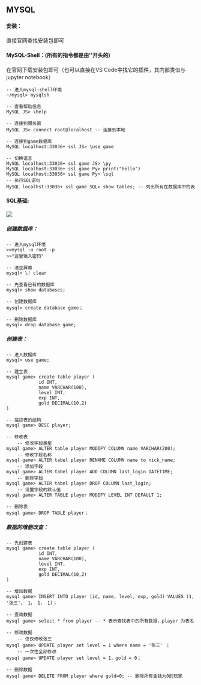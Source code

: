 ## MYSQL

#### 安装：

直接官网查找安装包即可



#### MySQL-Shell：(所有的指令都是由'\'开头的)

在官网下载安装包即可（也可以直接在VS Code中找它的插件，其内部类似与jupyter notebook）

```mysql
-- 进入mysql-shell环境
~/mysql> mysqlsh

-- 查看帮助信息
MySQL JS> \help

-- 连接到服务器
MySQL JS> connect root@localhost -- 连接到本地

-- 连接到game数据库
MySQL localhost:33036+ ssl JS> \use game

-- 切换语言
MySQL localhost:33036+ ssl game JS> \py
MySQL localhost:33036+ ssl game Py> print("hello")
MySQL localhost:33036+ ssl game Py> \sql
-- 执行SQL语句
MySQL localhst:33036+ ssl game SQL> show tables; -- 列出所有在数据库中的表
```



#### SQL基础:

![](https://cdn.jsdelivr.net/gh/Mark-Zhangbinghan/QG_Summer_Camp@main/picture/202407302231993.png)



##### 创建数据库：

```mysql
-- 进入mysql环境
>>mysql -u root -p
>>"这里输入密码"

-- 清空屏幕
mysql> \! clear

-- 先查看已有的数据库
mysql> show databases;

-- 创建数据库
mysql> create database game；

-- 删除数据库
mysql> drop database game;
```



##### 创建表：

```mysql
-- 进入数据库
mysql> use game;

-- 建立表
mysql game> create table player (
			id INT,
			name VARCHAR(100),
    		level INT,
			exp INT,
    		gold DECIMAL(10,2)
)

-- 描述表的结构
mysql game> DESC player;

-- 修改表
	-- 修改字段类型
mysql game> ALTER table player MODIFY COLUMN name VARCHAR(200);
	-- 修改字段名称
mysql game> ALTER tabel player RENAME COLUMN name to nick_name;
	-- 添加字段
mysql game> ALTER tabel player ADD COLUMN last_login DATETIME;
	-- 删除字段
mysql game> ALTER tabel player DROP COLUMN last_login;
	-- 设置字段的默认值
mysql game> ALTER TABLE player MODIFY LEVEL INT DEFAULT 1;

-- 删除表
mysql game> DROP TABLE player；
```



##### 数据的增删改查：

```mysql
-- 先创建表
mysql game> create table player (
			id INT,
			name VARCHAR(100),
    		level INT,
			exp INT,
    		gold DECIMAL(10,2)
)

-- 增加数据
mysql game> INSERT INTO player (id, name, level, exp, gold) VALUES (1, '张三'， 1， 1， 1)；

-- 查询数据
mysql game> select * from player -- * 表示查找表中的所有数据，player 为表名

-- 修改数据
	-- 仅仅修改张三
mysql game> UPDATE player set level = 1 where name = '张三' ；
	-- 一次性全部修改
mysql game> UPDATE player set level = 1，gold = 0； 

-- 删除数据
mysql game> DELETE FROM player where gold=0; -- 删除所有金钱为0的玩家
```


